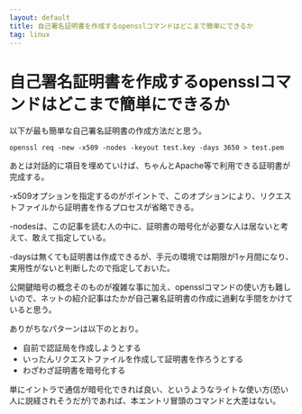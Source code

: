 ```yaml
---
layout: default
title: 自己署名証明書を作成するopensslコマンドはどこまで簡単にできるか
tag: linux
---
```


# 自己署名証明書を作成するopensslコマンドはどこまで簡単にできるか

以下が最も簡単な自己署名証明書の作成方法だと思う。

    openssl req -new -x509 -nodes -keyout test.key -days 3650 > test.pem

あとは対話的に項目を埋めていけば、ちゃんとApache等で利用できる証明書が完成する。

-x509オプションを指定するのがポイントで、このオプションにより、リクエストファイルから証明書を作るプロセスが省略できる。

-nodesは、この記事を読む人の中に、証明書の暗号化が必要な人は居ないと考えて、敢えて指定している。

-daysは無くても証明書は作成できるが、手元の環境では期限が1ヶ月間になり、実用性がないと判断したので指定しておいた。

公開鍵暗号の概念そのものが複雑な事に加え、opensslコマンドの使い方も難しいので、ネットの紹介記事はたかが自己署名証明書の作成に過剰な手間をかけていると思う。

ありがちなパターンは以下のとおり。

*  自前で認証局を作成しようとする
*  いったんリクエストファイルを作成して証明書を作ろうとする
*  わざわざ証明書を暗号化する

単にイントラで通信が暗号化できれば良い、というようなライトな使い方(恐い人に説経されそうだが)であれば、本エントリ冒頭のコマンドと大差はない。
